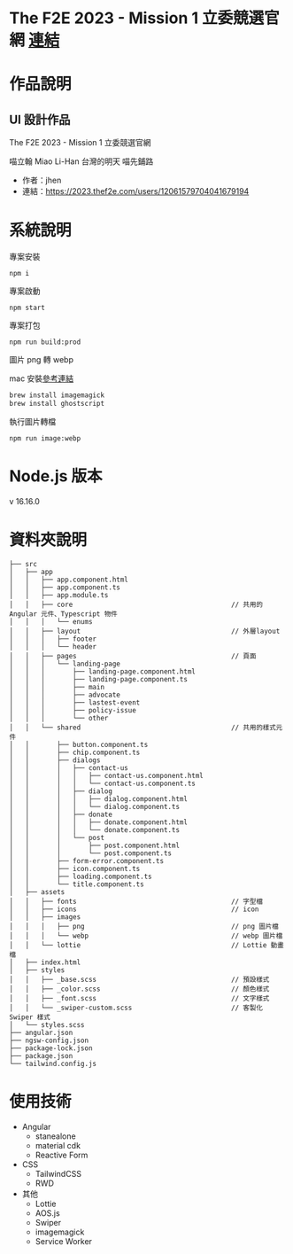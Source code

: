 # The F2E 2023 - Mission 1 立委競選官網 [連結](https://2023.thef2e.com/news)

# 作品說明

## UI 設計作品

The F2E 2023 - Mission 1 立委競選官網

喵立翰 Miao Li-Han 台灣的明天 喵先鋪路

- 作者：jhen
- 連結：https://2023.thef2e.com/users/12061579704041679194

# 系統說明

專案安裝

```
npm i
```

專案啟動

```
npm start
```

專案打包

```
npm run build:prod
```

圖片 png 轉 webp

mac 安裝[參考連結](https://imagemagick.org/script/download.php)

```bash
brew install imagemagick
brew install ghostscript
```

執行圖片轉檔

```
npm run image:webp
```

# Node.js 版本

v 16.16.0

# 資料夾說明

```
├── src
│   ├── app
│   │   ├── app.component.html
│   │   ├── app.component.ts
│   │   ├── app.module.ts
│   │   ├── core                                        // 共用的 Angular 元件、Typescript 物件
│   │   │   └── enums
│   │   ├── layout                                      // 外層layout
│   │   │   ├── footer
│   │   │   └── header
│   │   ├── pages                                       // 頁面
│   │   │   └── landing-page
│   │   │       ├── landing-page.component.html
│   │   │       ├── landing-page.component.ts
│   │   │       ├── main
│   │   │       ├── advocate
│   │   │       ├── lastest-event
│   │   │       ├── policy-issue
│   │   │       └── other
│   │   └── shared                                      // 共用的樣式元件
│   │       ├── button.component.ts
│   │       ├── chip.component.ts
│   │       ├── dialogs
│   │       │   ├── contact-us
│   │       │   │   ├── contact-us.component.html
│   │       │   │   └── contact-us.component.ts
│   │       │   ├── dialog
│   │       │   │   ├── dialog.component.html
│   │       │   │   └── dialog.component.ts
│   │       │   ├── donate
│   │       │   │   ├── donate.component.html
│   │       │   │   └── donate.component.ts
│   │       │   └── post
│   │       │       ├── post.component.html
│   │       │       └── post.component.ts
│   │       ├── form-error.component.ts
│   │       ├── icon.component.ts
│   │       ├── loading.component.ts
│   │       └── title.component.ts
│   ├── assets
│   │   ├── fonts                                       // 字型檔
│   │   ├── icons                                       // icon
│   │   ├── images
│   │   │   ├── png                                     // png 圖片檔
│   │   │   └── webp                                    // webp 圖片檔
│   │   └── lottie                                      // Lottie 動畫檔
│   ├── index.html
│   ├── styles
│   │   ├── _base.scss                                  // 預設樣式
│   │   ├── _color.scss                                 // 顏色樣式
│   │   ├── _font.scss                                  // 文字樣式
│   │   └── _swiper-custom.scss                         // 客製化 Swiper 樣式
│   └── styles.scss
├── angular.json
├── ngsw-config.json
├── package-lock.json
├── package.json
└── tailwind.config.js
```

# 使用技術

- Angular
  - stanealone
  - material cdk
  - Reactive Form
- CSS
  - TailwindCSS
  - RWD
- 其他
  - Lottie
  - AOS.js
  - Swiper
  - imagemagick
  - Service Worker
